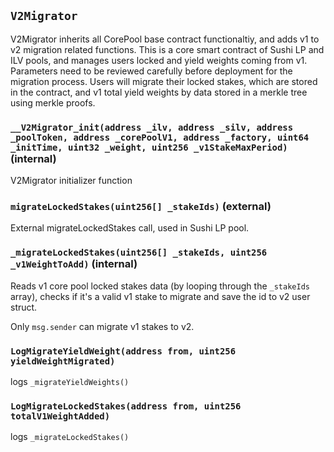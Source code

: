 ## `V2Migrator`



V2Migrator inherits all CorePool base contract functionaltiy, and adds
     v1 to v2 migration related functions. This is a core smart contract of
     Sushi LP and ILV pools, and manages users locked and yield weights coming
     from v1.
Parameters need to be reviewed carefully before deployment for the migration process.
Users will migrate their locked stakes, which are stored in the contract,
     and v1 total yield weights by data stored in a merkle tree using merkle proofs.


### `__V2Migrator_init(address _ilv, address _silv, address _poolToken, address _corePoolV1, address _factory, uint64 _initTime, uint32 _weight, uint256 _v1StakeMaxPeriod)` (internal)



V2Migrator initializer function



### `migrateLockedStakes(uint256[] _stakeIds)` (external)



External migrateLockedStakes call, used in Sushi LP pool.



### `_migrateLockedStakes(uint256[] _stakeIds, uint256 _v1WeightToAdd)` (internal)



Reads v1 core pool locked stakes data (by looping through the `_stakeIds` array),
     checks if it's a valid v1 stake to migrate and save the id to v2 user struct.

Only `msg.sender` can migrate v1 stakes to v2.




### `LogMigrateYieldWeight(address from, uint256 yieldWeightMigrated)`



logs `_migrateYieldWeights()`



### `LogMigrateLockedStakes(address from, uint256 totalV1WeightAdded)`



logs `_migrateLockedStakes()`






